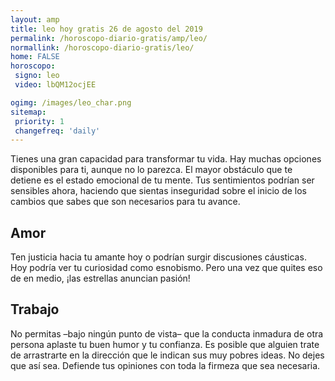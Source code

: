 ```yaml
---
layout: amp
title: leo hoy gratis 26 de agosto del 2019 
permalink: /horoscopo-diario-gratis/amp/leo/
normallink: /horoscopo-diario-gratis/leo/
home: FALSE
horoscopo:
 signo: leo
 video: lbQM12ocjEE

ogimg: /images/leo_char.png
sitemap:
 priority: 1
 changefreq: 'daily'
---
```



Tienes una gran capacidad para transformar tu vida. Hay muchas opciones disponibles para ti, aunque no lo parezca. El mayor obstáculo que te detiene es el estado emocional de tu mente. Tus sentimientos podrían ser sensibles ahora, haciendo que sientas inseguridad sobre el inicio de los cambios que sabes que son necesarios para tu avance.

## Amor

Ten justicia hacia tu amante hoy o podrían surgir discusiones cáusticas. Hoy podría ver tu curiosidad como esnobismo. Pero una vez que quites eso de en medio, ¡las estrellas anuncian pasión!

## Trabajo

No permitas –bajo ningún punto de vista– que la conducta inmadura de otra persona aplaste tu buen humor y tu confianza. Es posible que alguien trate de arrastrarte en la dirección que le indican sus muy pobres ideas. No dejes que así sea. Defiende tus opiniones con toda la firmeza que sea necesaria.